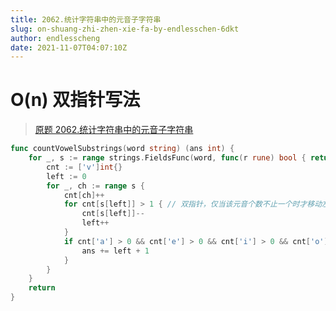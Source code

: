 ```yaml
---
title: 2062.统计字符串中的元音子字符串
slug: on-shuang-zhi-zhen-xie-fa-by-endlesschen-6dkt
author: endlesscheng
date: 2021-11-07T04:07:10Z
---
```

# O(n) 双指针写法
 
> [原题 2062.统计字符串中的元音子字符串](https://leetcode.cn/problems/count-vowel-substrings-of-a-string)
```go
func countVowelSubstrings(word string) (ans int) {
	for _, s := range strings.FieldsFunc(word, func(r rune) bool { return !strings.ContainsRune("aeiou", r) }) { // 分割出仅包含元音的字符串
		cnt := ['v']int{}
		left := 0
		for _, ch := range s {
			cnt[ch]++
			for cnt[s[left]] > 1 { // 双指针，仅当该元音个数不止一个时才移动左指针
				cnt[s[left]]--
				left++
			}
			if cnt['a'] > 0 && cnt['e'] > 0 && cnt['i'] > 0 && cnt['o'] > 0 && cnt['u'] > 0 { // 必须包含全部五种元音
				ans += left + 1
			}
		}
	}
	return
}
```
